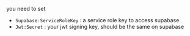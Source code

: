 you need to set
- `Supabase:ServiceRoleKey` : a service role key to access supabase
- `Jwt:Secret` : your jwt signing key, should be the same on supabase